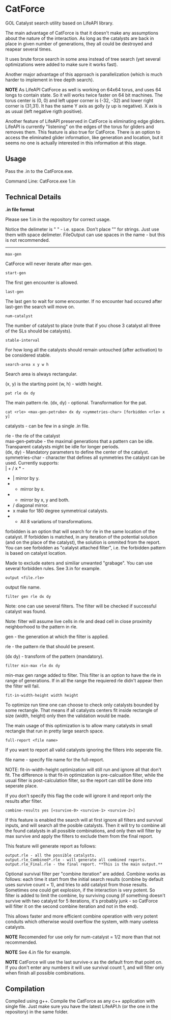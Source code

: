 # CatForce
GOL Catalyst search utility based on LifeAPI library. 

The main advantage of CatForce is that it doesn't make any assumptions about the nature of the interaction. As long as the catalysts are back in place in given number of generations, they all could be destroyed and reapear several times. 

It uses brute force search in some area instead of tree search (yet several optimizations were added to make sure it works fast). 

Another major advantage of this approach is parallelization (which is much harder to implement in tree depth search). 

**NOTE** As LifeAPI CatForce as well is working on 64x64 torus, and uses 64 longs to contain state. So it will works twice faster on 64 bit machines. The torus center is (0, 0) and left upper corner is (-32, -32) and lower right corner is (31,31). It has the same Y axis as golly (y up is negative). X axis is as usual (left negative rigth positive). 

Another feature of LifeAPI preserved in CatForce is eliminating edge gliders. LifeAPI is currently "listening" on the edges of the torus for gliders and removes them. This feature is also true for CatForce. There is an option to access the eliminated glider information, like generation and location, but it seems no one is actually interested in this information at this stage. 

Usage
--

Pass the .in to the CatForce.exe. 

Command Line: CatForce.exe 1.in

Technical Details
--

**.in file format** 

Please see 1.in in the repository for correct usage. 

Notice the delimeter is " " - i.e. space. 
Don't place "" for strings. Just use them with space delimeter. 
FileOutput can use spaces in the name - but this is not recommended. 

---

`max-gen`

CatForce will never iterate after max-gen. 

`start-gen`

The first gen encounter is allowed. 

`last-gen`

The last gen to wait for some encounter. If no encounter had occured after last-gen the search will move on. 

`num-catalyst`

The number of catalyst to place (note that if you chose 3 catalyst all three of the SLs should be catalysts). 

`stable-interval`

For how long all the catalysts should remain untouched (after activation) to be considered stable. 

`search-area x y w h`

Search area is always rectangular. 

(x, y) is the starting point (w, h) - width height. 

`pat rle dx dy`

The main pattern rle. 
(dx, dy) - optional. Transformation for the pat. 

`cat <rle> <max-gen-petrube> dx dy <symmetries-char> [forbidden <rle> x y]`

catalysts - can be few in a single .in file. 

rle - the rle of the catalyst    
max-gen-petrube - the maximal generations that a pattern can be idle. Transparent catalysts might be idle for longer periods.    
(dx, dy) - Mandatory parameters to define the center of the catalyst.    
symmetries-char - character that defines all symmetries the catalyst can be used. Currently supports:    
| + / x * -

-  |   mirror by y.
-  -   mirror by x.
-  +   mirror by x, y and both. 
-  /  diagonal mirror.
-  x  make for 180 degree symmetrical catalysts.
-  *  All 8 variations of transformations. 

forbidden is an option that will search for rle in the same location of the catalyst. If forbidden is matched, in any iteration of the potential solution (and on the place of the catalyst), the solution is ommited from the report. You can see forbidden as "catalyst attached filter", i.e. the forbidden pattern is based on catalyst location. 

Made to exclude eaters and similiar unwanted "grabage". You can use several forbidden rules. See 3.in for example. 

`output <file.rle>`

output file name. 

`filter gen rle dx dy`

Note: one can use several filters. The filter will be checked if successful catalyst was found. 

Note: filter will assume live cells in rle and dead cell in close proximity neighborhood to the pattern in rle. 

gen - the generation at which the filter is applied. 

rle - the pattern rle that should be present. 

(dx dy) - transform of the pattern (mandatory). 

`filter min-max rle dx dy`

min-max gen range added to filter. This filter is an option to have the rle in range of generations. If in all the range the requiered rle didn't appear then the filter will fail. 

`fit-in-width-height width height`

To optimize run time one can choose to check only catalysts bounded by some rectangle. That means if all catalysts centers fit inside rectangle of size (width, height) only then the validation would be made. 

The main usage of this optimization is to allow many catalysts in small rectangle that run in pretty large search space. 

`full-report <file name>`

If you want to report all valid catalysts ignoring the filters into seperate file.

file name - specify file name for the full-report. 

 NOTE: fit-in-width-height optimization will still run and ignore all that don't fit. The difference is that fit-in optimization is pre-calcuation filter, while the usual filter is post-calculation filter, so the report can still be done into seperate place. 
 
 If you don't specify this flag the code will ignore it and report only the results after filter. 
 
 `combine-results yes [<survive-0> <survive-1> <survive-2>]`
 
 If this feature is enabled the search will at first ignore all filters and survival inputs, and will search all the posible catalysts. Then it will try to combine all the found catalysts in all possible combinations, and only then will filter by max survive and apply the filters to exclude them from the final report. 
 
 This feature will generate report as follows: 
 
 `output.rle - all the possible catalysts.     `     
 `output.rle_Combined*.rle - will generate all combined reports.    `     
 `output.rle_Final.rle - the final report. **This is the main output.**    `    
 
 Optional survival filter per "combine iteration" are added. Combine works as follows: each time it start from the initial search results (combine by default uses survive count = 1), and tries to add catalyst from those results. Sometimes one could get explosion, if the interaction is very potent. So filter is added to limit the combine, by surviving coung (if something doesn't survive with two catalyst for 5 iterations, it's probably junk - so CatForce will filter it on the second combine iteration and not in the end). 
 
 This allows faster and more efficient combine operation with very potent conduits which otherwise would overflow the system, with many useless catalysts. 
 
 **NOTE** Recomended for use only for num-catalyst = 1/2 more than that not recommended. 
 
 **NOTE** See 4.in file for example. 
 
 **NOTE** CatForce will use the last survive-x as the default from that point on. If you don't enter any numbers it will use survival count 1, and will filter only when finish all possible combinations.
 
  Compilation
--

Compiled using g++. 
Compile the CatForce as any c++ application with single file. 
Just make sure you have the latest LifeAPI.h (or the one in the repository) in the same folder. 
